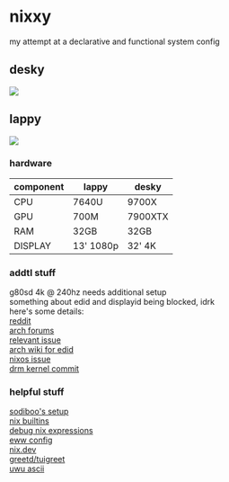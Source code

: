 # nixxy

my attempt at a declarative and functional system config

<p align="center">
    <h2>desky</h2>
    <img src="https://i.imgur.com/5fsP1y0.jpeg">
    <h2>lappy</h2>
    <img src="https://i.imgur.com/skKOGsO.png">
</p>

### hardware

| component | lappy     | desky   |
| --------- | --------- | ------- |
| CPU       | 7640U     | 9700X   |
| GPU       | 700M      | 7900XTX |
| RAM       | 32GB      | 32GB    |
| DISPLAY   | 13' 1080p | 32' 4K  |

### addtl stuff

g80sd 4k @ 240hz needs additional setup\
something about edid and displayid being blocked, idrk\
here's some details:\
[reddit](https://www.reddit.com/r/linux_gaming/comments/1gj5cdw/samsung_odyssey_g8_monitor_not_giving_240hz/)\
[arch forums](https://bbs.archlinux.org/viewtopic.php?id=297515)\
[relevant issue](https://gitlab.freedesktop.org/drm/amd/-/issues/3718)\
[arch wiki for edid](https://wiki.archlinux.org/title/Kernel_mode_setting#Forcing_modes_and_EDID)\
[nixos issue](https://discourse.nixos.org/t/copying-custom-edid/31593)\
[drm kernel commit](https://gitlab.freedesktop.org/drm/misc/kernel/-/commit/e79ce1639a865d93fa8c27b515e8165c60131c9b)

### helpful stuff

[sodiboo's setup](https://github.com/sodiboo/system)\
[nix builtins](https://nix.dev/manual/nix/2.24/language/builtins.html)\
[debug nix expressions](https://nixos-and-flakes.thiscute.world/best-practices/debugging)\
[eww config](https://elkowar.github.io/eww/configuration.html)\
[nix.dev](https://nix.dev/tutorials/nixos/)\
[greetd/tuigreet](https://ryjelsum.me/homelab/greetd-session-choose/)\
[uwu ascii](https://emojicombos.com/uwu-ascii-art)
